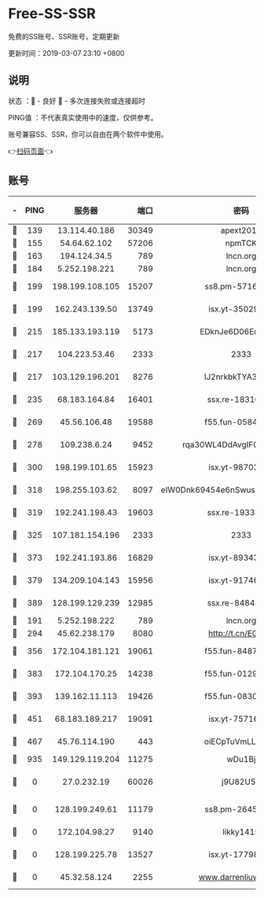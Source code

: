 # Free-SS-SSR

免费的SS账号、SSR账号，定期更新

更新时间：2019-03-07 23:10 +0800

## 说明

状态     ：🙂 - 良好 🙁 - 多次连接失败或连接超时

PING值   ：不代表真实使用中的速度，仅供参考。

账号兼容SS、SSR，你可以自由在两个软件中使用。

👉[扫码页面](https://liesauer.github.io/Free-SS-SSR/)👈

## 账号

|-|PING|服务器|端口|密码|加密方式|区域|
|:----:|:----:|:-----:|-----:|:----:|:----:|:----:|
|🙂|139|13.114.40.186|30349|apext2019|chacha20|JP|
|🙂|155|54.64.62.102|57206|npmTCK|rc4-md5|JP|
|🙂|163|194.124.34.5|789|lncn.org|rc4|JP|
|🙂|184|5.252.198.221|789|lncn.org|rc4|JP|
|🙂|199|198.199.108.105|15207|ss8.pm-57164721|aes-256-cfb|US|
|🙂|199|162.243.139.50|13749|isx.yt-35029494|aes-256-cfb|US|
|🙂|215|185.133.193.119|5173|EDknJe6D06EoWDaw|aes-256-cfb|US|
|🙂|217|104.223.53.46|2333|2333|aes-256-cfb|US|
|🙂|217|103.129.196.201|8276|lJ2nrkbkTYA30wv0|aes-256-cfb|US|
|🙂|235|68.183.164.84|16401|ssx.re-18316811|aes-256-cfb|US|
|🙂|269|45.56.106.48|19588|f55.fun-05844532|aes-256-cfb|US|
|🙂|278|109.238.6.24|9452|rqa30WL4DdAvgIFG6Fs3znzTa|aes-256-cfb|FR|
|🙂|300|198.199.101.65|15923|isx.yt-98703063|aes-256-cfb|US|
|🙂|318|198.255.103.62|8097|eIW0Dnk69454e6nSwuspv9DmS201tQ0D|aes-256-cfb|US|
|🙂|319|192.241.198.43|19603|ssx.re-19333093|aes-256-cfb|US|
|🙂|325|107.181.154.196|2333|2333|aes-256-cfb|US|
|🙂|373|192.241.193.86|16829|isx.yt-89343714|aes-256-cfb|US|
|🙂|379|134.209.104.143|15956|isx.yt-91746156|aes-256-cfb|SG|
|🙂|389|128.199.129.239|12985|ssx.re-84845857|aes-256-cfb|SG|
|🙂|191|5.252.198.222|789|lncn.org|rc4|JP|
|🙂|294|45.62.238.179|8080|http://t.cn/EGJIyrl|rc4-md5|CA|
|🙂|356|172.104.181.121|19061|f55.fun-84870600|aes-256-cfb|SG|
|🙂|383|172.104.170.25|14238|f55.fun-01292218|aes-256-cfb|SG|
|🙂|393|139.162.11.113|19426|f55.fun-08309291|aes-256-cfb|SG|
|🙁|451|68.183.189.217|19091|isx.yt-75716228|aes-256-cfb|SG|
|🙁|467|45.76.114.190|443|oiECpTuVmLLxk4Ts|aes-256-cfb|AU|
|🙁|935|149.129.119.204|11275|wDu1Bj|rc4-md5|HK|
|🙁|0|27.0.232.19|60026|j9U82U53|xchacha20-ietf-poly1305|HK|
|🙁|0|128.199.249.61|11179|ss8.pm-26454231|aes-256-cfb|SG|
|🙁|0|172.104.98.27|9140|likky1415|aes-256-cfb|JP|
|🙁|0|128.199.225.78|13527|isx.yt-17798772|aes-256-cfb|SG|
|🙁|0|45.32.58.124|2255|www.darrenliuwei.com|aes-256-cfb|JP|
